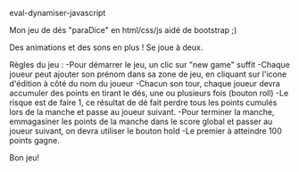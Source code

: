  eval-dynamiser-javascript

Mon jeu de dés "paraDice" en html/css/js aidé de bootstrap ;)

Des animations et des sons en plus !
Se joue à deux. 


Règles du jeu :
-Pour démarrer le jeu, un clic sur "new game" suffit
-Chaque joueur peut ajouter son prénom dans sa zone de jeu, en cliquant sur l'icone d'édition à côté du nom du joueur
-Chacun son tour, chaque joueur devra accumuler des points en tirant le dés, une  ou plusieurs fois (bouton roll)
-Le risque est de faire 1, ce résultat de dé fait perdre tous les points cumulés lors de la manche et passe au joueur suivant.
-Pour terminer la manche, emmagasiner les points de la manche dans le score global et passer au joueur suivant, on devra utiliser le bouton hold
-Le premier à atteindre 100 points gagne. 

Bon jeu!
